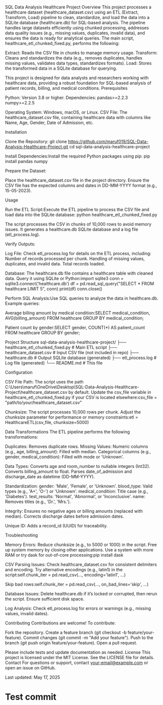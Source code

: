 SQL Data Analysis Healthcare Project
Overview
This project processes a healthcare dataset (healthcare_dataset.csv) using an ETL (Extract, Transform, Load) pipeline to clean, standardize, and load the data into a SQLite database (healthcare.db) for SQL-based analysis. The pipeline handles large datasets efficiently using chunked processing, addresses data quality issues (e.g., missing values, duplicates, invalid data), and ensures the data is ready for analytical queries.
The main script, healthcare_etl_chunked_fixed.py, performs the following:

Extract: Reads the CSV file in chunks to manage memory usage.
Transform: Cleans and standardizes the data (e.g., removes duplicates, handles missing values, validates data types, standardizes formats).
Load: Stores the transformed data in a SQLite database for querying.

This project is designed for data analysts and researchers working with healthcare data, providing a robust foundation for SQL-based analysis of patient records, billing, and medical conditions.
Prerequisites

Python: Version 3.8 or higher.
Dependencies:
pandas>=2.2.3
numpy>=2.2.5


Operating System: Windows, macOS, or Linux.
CSV File: The healthcare_dataset.csv file, containing healthcare data with columns like Name, Age, Gender, Date of Admission, etc.

Installation

Clone the Repository:
git clone https://github.com/maruf019/SQL-Data-Analysis-Healthcare-Project.git
cd sql-data-analysis-healthcare-project


Install Dependencies:Install the required Python packages using pip:
pip install pandas numpy


Prepare the Dataset:

Place the healthcare_dataset.csv file in the project directory.
Ensure the CSV file has the expected columns and dates in DD-MM-YYYY format (e.g., 15-05-2023).



Usage

Run the ETL Script:Execute the ETL pipeline to process the CSV file and load data into the SQLite database:
python healthcare_etl_chunked_fixed.py


The script processes the CSV in chunks of 10,000 rows to avoid memory issues.
It generates a healthcare.db SQLite database and a log file (etl_process.log).


Verify Outputs:

Log File: Check etl_process.log for details on the ETL process, including:
Number of records processed per chunk.
Handling of missing values, duplicates, and invalid data.
Total records loaded.


Database: The healthcare.db file contains a healthcare table with cleaned data. Query it using SQLite or Python:import sqlite3
conn = sqlite3.connect('healthcare.db')
df = pd.read_sql_query("SELECT * FROM healthcare LIMIT 5", conn)
print(df)
conn.close()




Perform SQL Analysis:Use SQL queries to analyze the data in healthcare.db. Example queries:

Average billing amount by medical condition:SELECT medical_condition, AVG(billing_amount)
FROM healthcare
GROUP BY medical_condition;


Patient count by gender:SELECT gender, COUNT(*) AS patient_count
FROM healthcare
GROUP BY gender;





Project Structure
sql-data-analysis-healthcare-project/
├── healthcare_etl_chunked_fixed.py  # Main ETL script
├── healthcare_dataset.csv           # Input CSV file (not included in repo)
├── healthcare.db                    # Output SQLite database (generated)
├── etl_process.log                 # Log file (generated)
└── README.md                       # This file

Configuration

CSV File Path: The script uses the path C:\Users\maruf\OneDrive\Desktop\SQL-Data-Analysis-Healthcare-Project\healthcare_dataset.csv by default. Update the csv_file variable in healthcare_etl_chunked_fixed.py if your CSV is located elsewhere:csv_file = "path/to/your/healthcare_dataset.csv"


Chunksize: The script processes 10,000 rows per chunk. Adjust the chunksize parameter for performance or memory constraints:etl = HealthcareETL(csv_file, chunksize=5000)



Data Transformations
The ETL pipeline performs the following transformations:

Duplicates: Removes duplicate rows.
Missing Values:
Numeric columns (e.g., age, billing_amount): Filled with median.
Categorical columns (e.g., gender, medical_condition): Filled with mode or 'Unknown'.


Data Types:
Converts age and room_number to nullable integers (Int32).
Converts billing_amount to float.
Parses date_of_admission and discharge_date as datetime (DD-MM-YYYY).


Standardization:
gender: 'Male', 'Female', or 'Unknown'.
blood_type: Valid types (e.g., 'A+', 'O-') or 'Unknown'.
medical_condition: Title case (e.g., 'Diabetes').
test_results: 'Normal', 'Abnormal', or 'Inconclusive'.
name: Removes titles (e.g., 'Dr.', 'Mrs.').


Integrity:
Ensures no negative ages or billing amounts (replaced with median).
Corrects discharge dates before admission dates.


Unique ID: Adds a record_id (UUID) for traceability.

Troubleshooting

Memory Errors:
Reduce chunksize (e.g., to 5000 or 1000) in the script.
Free up system memory by closing other applications.
Use a system with more RAM or try dask for out-of-core processing:pip install dask




CSV Parsing Issues:
Check healthcare_dataset.csv for consistent delimiters and encoding.
Try alternative encodings (e.g., latin1) in the script:self.chunk_iter = pd.read_csv(..., encoding='latin1', ...)


Skip bad rows:self.chunk_iter = pd.read_csv(..., on_bad_lines='skip', ...)




Database Issues:
Delete healthcare.db if it’s locked or corrupted, then rerun the script.
Ensure sufficient disk space.


Log Analysis:
Check etl_process.log for errors or warnings (e.g., missing values, invalid dates).



Contributing
Contributions are welcome! To contribute:

Fork the repository.
Create a feature branch (git checkout -b feature/your-feature).
Commit changes (git commit -m "Add your feature").
Push to the branch (git push origin feature/your-feature).
Open a pull request.

Please include tests and update documentation as needed.
License
This project is licensed under the MIT License. See the LICENSE file for details.
Contact
For questions or support, contact your-email@example.com or open an issue on GitHub.

Last updated: May 17, 2025
# Test commit
